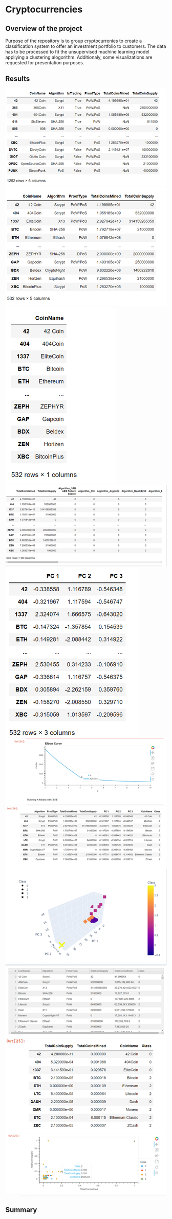 # Cryptocurrencies

## Overview of the project
Purpose of the repository is to group cryptocurrenies to create a classification system to offer an investment portfolio to customers. 
The data has to be processed to fit the unsupervised machine learning model appliying a clustering alogorithm. 
Additionaly, some visualizations are requested for presentation purposes. 

## Results 



![d11](https://github.com/Connectime4ever/Cryptocurrencies/blob/main/d11.png)
![d12](https://github.com/Connectime4ever/Cryptocurrencies/blob/main/d12.png)
![d13](https://github.com/Connectime4ever/Cryptocurrencies/blob/main/d13.png)
![d14](https://github.com/Connectime4ever/Cryptocurrencies/blob/main/d14.png)
![d21](https://github.com/Connectime4ever/Cryptocurrencies/blob/main/d21.png)
![d22](https://github.com/Connectime4ever/Cryptocurrencies/blob/main/d22.png)
![d23](https://github.com/Connectime4ever/Cryptocurrencies/blob/main/d23.png)
![d41](https://github.com/Connectime4ever/Cryptocurrencies/blob/main/d41.png)
![d42](https://github.com/Connectime4ever/Cryptocurrencies/blob/main/d42.png)
![d43](https://github.com/Connectime4ever/Cryptocurrencies/blob/main/d43.png)
![d44](https://github.com/Connectime4ever/Cryptocurrencies/blob/main/d44.png)



## Summary